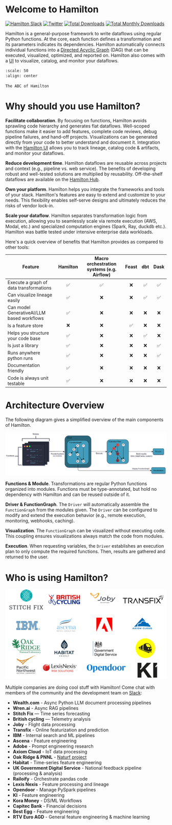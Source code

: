 # Welcome to Hamilton
<div align="left">
    <a href="https://join.slack.com/t/hamilton-opensource/shared_invite/zt-2niepkra8-DGKGf_tTYhXuJWBTXtIs4g" target="_blank"><img src="https://img.shields.io/badge/Join-Hamilton_Slack-brightgreen?logo=slack" alt="Hamilton Slack"/></a>
    <a href="https://twitter.com/hamilton_os" target="_blank"><img src="https://img.shields.io/twitter/url/http/shields.io.svg?style=social" alt="Twitter"/></a>
    <a href="https://pepy.tech/project/sf-hamilton" target="_blank"><img src="https://pepy.tech/badge/sf-hamilton" alt="Total Downloads"/></a>
    <a href="https://pepy.tech/project/sf-hamilton" target="_blank"><img src="https://static.pepy.tech/badge/sf-hamilton/month" alt="Total Monthly Downloads"/></a>
</div>

Hamilton is a general-purpose framework to write dataflows using regular Python functions. At the core, each function defines a transformation and its parameters indicates its dependencies. Hamilton automatically connects individual functions into a [Directed Acyclic Graph](https://en.wikipedia.org/wiki/Directed_acyclic_graph) (DAG) that can be executed, visualized, optimized, and reported on.
Hamilton also comes with a [UI](hamilton-ui/index.rst) to visualize, catalog, and monitor your dataflows.

```{figure} ./_static/abc.png
:scale: 50
:align: center

The ABC of Hamilton
```

# Why should you use Hamilton?
**Facilitate collaboration**. By focusing on functions, Hamilton avoids sprawling code hierarchy and generates flat dataflows. Well-scoped functions make it easier to add features, complete code reviews, debug pipeline failures, and hand-off projects. Visualizations can be generated directly from your code to better understand and document it.
Integration with the [Hamilton UI](hamilton-ui/index.rst) allows you to track lineage, catalog code & artifacts, and monitor your dataflows.

**Reduce development time**. Hamilton dataflows are reusable across projects and context (e.g., pipeline vs. web service). The benefits of developing robust and well-tested solutions are multiplied by reusability. Off-the-shelf dataflows are available on the [Hamilton Hub](https://hub.dagworks.io/).

**Own your platform**. Hamilton helps you integrate the frameworks and tools of your stack. Hamilton's features are easy to extend and customize to your needs. This flexibility enables self-serve designs and ultimately reduces the risks of vendor lock-in.

**Scale your dataflow**. Hamilton separates transformation logic from execution, allowing you to seamlessly scale via remote execution (AWS, Modal, etc.) and specialized computation engines (Spark, Ray, duckdb etc.). Hamilton was battle tested under intensive enterprise data workloads.

Here's a quick overview of benefits that Hamilton provides as compared to other tools:

| Feature                                   | Hamilton | Macro orchestration systems (e.g. Airflow) | Feast | dbt | Dask |
|-------------------------------------------|:---:|:---------------------------------------------:|:-----:|:---:|:----:|
| Execute a graph of data transformations   | ✅  |                   ✅                          |   ❌  | ✅  |  ✅   |
| Can visualize lineage easily              | ✅  |                   ❌                          |   ❌  | ✅  |  ✅   |
| Can model GenerativeAI/LLM based workflows| ✅  |                   ❌                          |   ❌  | ❌  |  ❌   |
| Is a feature store                        | ❌  |                   ❌                          |   ✅  | ❌  |  ❌   |
| Helps you structure your code base        | ✅  |                   ❌                          |   ❌  | ✅  |  ❌   |
| Is just a library                         | ✅  |                   ❌                          |   ❌  | ❌  |  ✅   |
| Runs anywhere python runs                 | ✅  |                   ❌                          |   ❌  | ❌  |  ✅   |
| Documentation friendly                    | ✅  |                   ❌                          |   ❌  | ❌  |  ❌   |
| Code is always unit testable              | ✅  |                   ❌                          |   ❌  | ❌  |  ❌   |

# Architecture Overview

The following diagram gives a simplified overview of the main components of Hamilton.

![](./_static/architecture_overview.png)

**Functions & Module**. Transformations are regular Python functions organized into modules. Functions must be type-annotated, but hold no dependency with Hamilton and can be reused outside of it.

**Driver & FunctionGraph**. The `Driver` will automatically assemble the `FunctionGraph` from the modules given. The `Driver` can be configured to modify and extend the execution behavior (e.g., remote execution, monitoring, webhooks, caching).

**Visualization**. The `FunctionGraph` can be visualized without executing code. This coupling ensures visualizations always match the code from modules.

**Execution**. When requesting variables, the `Driver` establishes an execution plan to only compute the required functions. Then, results are gathered and returned to the user.

# Who is using Hamilton?
![](./_static/hamilton_users.jpg)

Multiple companies are doing cool stuff with Hamilton! Come chat with members of the community and the development team on [Slack](https://join.slack.com/t/hamilton-opensource/shared_invite/zt-2niepkra8-DGKGf_tTYhXuJWBTXtIs4g):

* **Wealth.com** - Async Python LLM document processing pipelines
* **Wren.ai** - Async RAG pipelines
* **Stitch Fix** — Time series forecasting
* **British cycling** — Telemetry analysis
* **Joby** - Flight data processing
* **Transfix** - Online featurization and prediction
* **IBM** - Internal search and ML pipelines
* **Ascena** - Feature engineering
* **Adobe** - Prompt engineering research
* **Axiom Cloud** - IoT data processing
* **Oak Ridge & PNNL** - [Naturf project](https://github.com/IMMM-SFA/naturf/tree/feature/nodes)
* **Habitat** - Time-series feature engineering
* **UK Government Digital Service** - National feedback pipeline (processing & analysis)
* **Railoify** - Orchestrate pandas code
* **Lexis Nexis** - Feature processing and lineage
* **Opendoor** - Manage PySpark pipelines
* **KI** - Feature engineering
* **Kora Money** - DS/ML Workflows
* **Capitec Bank** - Financial decisions
* **Best Egg** - Feature engineering
* **RTV Euro AGD** - General feature engineering & machine learning
